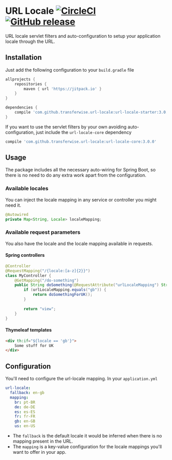 # URL Locale [![CircleCI](https://circleci.com/gh/transferwise/url-locale/tree/master.svg?style=shield)](https://circleci.com/gh/transferwise/url-locale/tree/master) [![GitHub release](https://jitpack.io/v/transferwise/url-locale.svg)](https://github.com/transferwise/url-locale/releases/latest)

URL locale servlet filters and auto-configuration to setup your application locale through the URL.

## Installation

Just add the following configuration to your `build.gradle` file

```gradle
allprojects {
    repositories {
        maven { url 'https://jitpack.io' }
    }
}

dependencies {
    compile 'com.github.transferwise.url-locale:url-locale-starter:3.0.0'
}
```

If you want to use the servlet filters by your own avoiding auto-configuration, just include the `url-locale-core` dependency

```gradle
compile 'com.github.transferwise.url-locale:url-locale-core:3.0.0'
```

## Usage

The package includes all the necessary auto-wiring for Spring Boot, so there is no need to do any extra work apart from the configuration.

### Available locales

You can inject the locale mapping in any service or controller you might need it.

```java
@Autowired
private Map<String, Locale> localeMapping;
```

### Available request parameters

You also have the locale and the locale mapping available in requests.

#### Spring controllers


```java
@Controller
@RequestMapping("/{locale:[a-z]{2}}")
class MyController {
    @GetMapping("/do-something")
    public String doSomething(@RequestAttribute("urlLocaleMapping") String urlLocaleMapping) {
        if (urlLocaleMapping.equals("gb")) {
            return doSomethingForUK();
        }
        
        return "view";
    }
}
```

#### Thymeleaf templates

```html
<div th:if="${locale == 'gb'}">
    Some stuff for UK 
</div>
```

## Configuration

You'll need to configure the url-locale mapping. In your `application.yml`

```yaml
url-locale:
  fallback: en-gb
  mapping:
    br: pt-BR
    de: de-DE
    es: es-ES
    fr: fr-FR
    gb: en-GB
    us: en-US
```

* The `fallback` is the default locale it would be inferred when there is no mapping present in the URL.
* The `mapping` is a key-value configuration for the locale mappings you'll want to offer in your app. 
